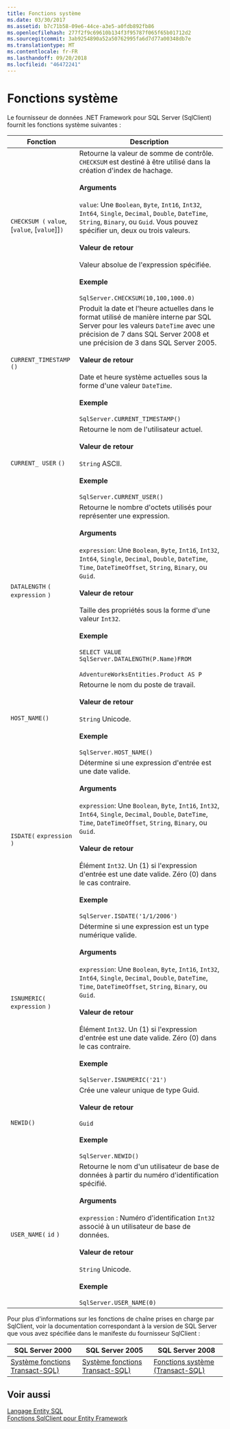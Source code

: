 ```yaml
---
title: Fonctions système
ms.date: 03/30/2017
ms.assetid: b7c71b58-09e6-44ce-a3e5-a0fdb892fb86
ms.openlocfilehash: 277f2f9c69610b134f3f95787f065f65b01712d2
ms.sourcegitcommit: 3ab9254890a52a50762995fa6d7d77a00348db7e
ms.translationtype: MT
ms.contentlocale: fr-FR
ms.lasthandoff: 09/20/2018
ms.locfileid: "46472241"
---
```

# <a name="system-functions"></a>Fonctions système
Le fournisseur de données .NET Framework pour SQL Server (SqlClient) fournit les fonctions système suivantes :  
  
|Fonction|Description|  
|--------------|-----------------|  
|`CHECKSUM (` `value`, [`value`, [`value`]]`)`|Retourne la valeur de somme de contrôle. `CHECKSUM` est destiné à être utilisé dans la création d'index de hachage.<br /><br /> **Arguments**<br /><br /> `value`: Une `Boolean`, `Byte`, `Int16`, `Int32`, `Int64`, `Single`, `Decimal`, `Double`, `DateTime`, `String`, `Binary`, ou `Guid`. Vous pouvez spécifier un, deux ou trois valeurs.<br /><br /> **Valeur de retour**<br /><br /> Valeur absolue de l'expression spécifiée.<br /><br /> **Exemple**<br /><br /> `SqlServer.CHECKSUM(10,100,1000.0)`|  
|`CURRENT_TIMESTAMP ()`|Produit la date et l'heure actuelles dans le format utilisé de manière interne par SQL Server pour les valeurs `DateTime` avec une précision de 7 dans SQL Server 2008 et une précision de 3 dans SQL Server 2005.<br /><br /> **Valeur de retour**<br /><br /> Date et heure système actuelles sous la forme d'une valeur `DateTime`.<br /><br /> **Exemple**<br /><br /> `SqlServer.CURRENT_TIMESTAMP()`|  
|`CURRENT_ USER` `()`|Retourne le nom de l'utilisateur actuel.<br /><br /> **Valeur de retour**<br /><br /> `String` ASCII.<br /><br /> **Exemple**<br /><br /> `SqlServer.CURRENT_USER()`|  
|`DATALENGTH` `(` `expression` `)`|Retourne le nombre d'octets utilisés pour représenter une expression.<br /><br /> **Arguments**<br /><br /> `expression`: Une `Boolean`, `Byte`, `Int16`, `Int32`, `Int64`, `Single`, `Decimal`, `Double`, `DateTime`, `Time`, `DateTimeOffset`, `String`, `Binary`, ou `Guid`.<br /><br /> **Valeur de retour**<br /><br /> Taille des propriétés sous la forme d'une valeur `Int32`.<br /><br /> **Exemple**<br /><br /> `SELECT VALUE SqlServer.DATALENGTH(P.Name)FROM`<br /><br /> `AdventureWorksEntities.Product AS P`|  
|`HOST_NAME()`|Retourne le nom du poste de travail.<br /><br /> **Valeur de retour**<br /><br /> `String` Unicode.<br /><br /> **Exemple**<br /><br /> `SqlServer.HOST_NAME()`|  
|`ISDATE(` `expression` `)`|Détermine si une expression d'entrée est une date valide.<br /><br /> **Arguments**<br /><br /> `expression`: Une `Boolean`, `Byte`, `Int16`, `Int32`, `Int64`, `Single`, `Decimal`, `Double`, `DateTime`, `Time`, `DateTimeOffset`, `String`, `Binary`, ou `Guid`.<br /><br /> **Valeur de retour**<br /><br /> Élément `Int32`. Un (1) si l'expression d'entrée est une date valide. Zéro (0) dans le cas contraire.<br /><br /> **Exemple**<br /><br /> `SqlServer.ISDATE('1/1/2006')`|  
|`ISNUMERIC(` `expression` `)`|Détermine si une expression est un type numérique valide.<br /><br /> **Arguments**<br /><br /> `expression`: Une `Boolean`, `Byte`, `Int16`, `Int32`, `Int64`, `Single`, `Decimal`, `Double`, `DateTime`, `Time`, `DateTimeOffset`, `String`, `Binary`, ou `Guid`.<br /><br /> **Valeur de retour**<br /><br /> Élément `Int32`. Un (1) si l'expression d'entrée est une date valide. Zéro (0) dans le cas contraire.<br /><br /> **Exemple**<br /><br /> `SqlServer.ISNUMERIC('21')`|  
|`NEWID()`|Crée une valeur unique de type Guid.<br /><br /> **Valeur de retour**<br /><br /> `Guid`<br /><br /> **Exemple**<br /><br /> `SqlServer.NEWID()`|  
|`USER_NAME(` `id` `)`|Retourne le nom d'un utilisateur de base de données à partir du numéro d'identification spécifié.<br /><br /> **Arguments**<br /><br /> `expression` : Numéro d'identification `Int32` associé à un utilisateur de base de données.<br /><br /> **Valeur de retour**<br /><br /> `String` Unicode.<br /><br /> **Exemple**<br /><br /> `SqlServer.USER_NAME(0)`|  
  
 Pour plus d'informations sur les fonctions de chaîne prises en charge par SqlClient, voir la documentation correspondant à la version de SQL Server que vous avez spécifiée dans le manifeste du fournisseur SqlClient :  
  
|SQL Server 2000|SQL Server 2005|SQL Server 2008|  
|---------------------|---------------------|---------------------|  
|[Système fonctions Transact-SQL)](https://go.microsoft.com/fwlink/?LinkId=115918)|[Système fonctions Transact-SQL)](https://go.microsoft.com/fwlink/?LinkId=115917)|[Fonctions système (Transact-SQL)](https://go.microsoft.com/fwlink/?LinkId=115919)|  
  
## <a name="see-also"></a>Voir aussi  
 [Langage Entity SQL](../../../../../docs/framework/data/adonet/ef/language-reference/entity-sql-language.md)  
 [Fonctions SqlClient pour Entity Framework](../../../../../docs/framework/data/adonet/ef/sqlclient-for-ef-functions.md)
